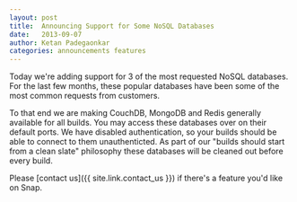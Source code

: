 ```yaml
---
layout: post
title:  Announcing Support for Some NoSQL Databases
date:   2013-09-07
author: Ketan Padegaonkar
categories: announcements features
---
```


Today we're adding support for 3 of the most requested NoSQL databases. For the last few months, these popular databases have been some of the most common requests from customers.

To that end we are making CouchDB, MongoDB and Redis generally available for all builds. You may access these databases over on their default ports. We have disabled authentication, so your builds should be able to connect to them unauthenticted. As part of our "builds should start from a clean slate" philosophy these databases will be cleaned out before every build.

Please [contact us]({{ site.link.contact_us }}) if there's a feature you'd like on Snap.
